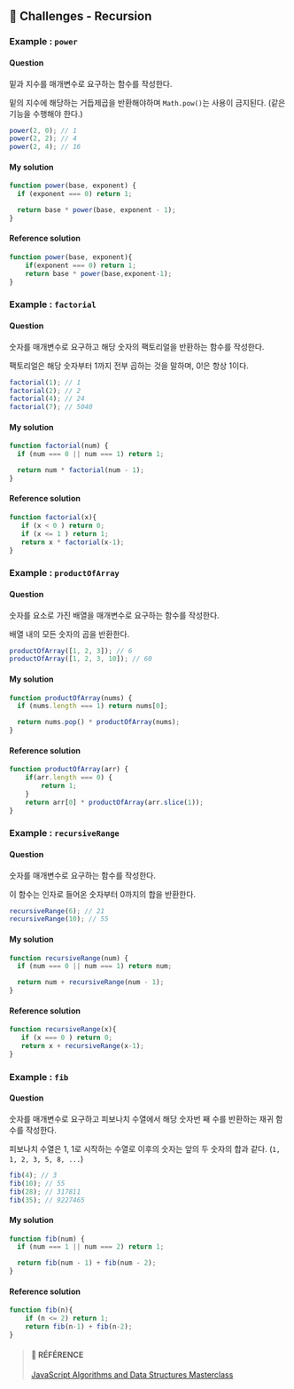 ## 🍋 Challenges - Recursion

### Example : `power`

#### **Question**

밑과 지수를 매개변수로 요구하는 함수를 작성한다.

밑의 지수에 해당하는 거듭제곱을 반환해야하며 `Math.pow()`는 사용이 금지된다. (같은 기능을 수행해야 한다.)

```js
power(2, 0); // 1
power(2, 2); // 4
power(2, 4); // 16
```

#### **My solution**

```js
function power(base, exponent) {
  if (exponent === 0) return 1;

  return base * power(base, exponent - 1);
}
```

#### **Reference solution**

```js
function power(base, exponent){
    if(exponent === 0) return 1;
    return base * power(base,exponent-1);
}
```

### Example : `factorial`

#### **Question**

숫자를 매개변수로 요구하고 해당 숫자의 팩토리얼을 반환하는 함수를 작성한다.

팩토리얼은 해당 숫자부터 1까지 전부 곱하는 것을 말하며, 0!은 항상 1이다.

```js
factorial(1); // 1
factorial(2); // 2
factorial(4); // 24
factorial(7); // 5040
```

#### **My solution**

```js
function factorial(num) {
  if (num === 0 || num === 1) return 1;

  return num * factorial(num - 1);
}
```

#### **Reference solution**

```js
function factorial(x){
   if (x < 0 ) return 0;
   if (x <= 1 ) return 1;
   return x * factorial(x-1);
}
```

### Example : `productOfArray`

#### **Question**

숫자를 요소로 가진 배열을 매개변수로 요구하는 함수를 작성한다.

배열 내의 모든 숫자의 곱을 반환한다.

```js
productOfArray([1, 2, 3]); // 6
productOfArray([1, 2, 3, 10]); // 60
```

#### **My solution**

```js
function productOfArray(nums) {
  if (nums.length === 1) return nums[0];

  return nums.pop() * productOfArray(nums);
}
```

#### **Reference solution**

```js
function productOfArray(arr) {
    if(arr.length === 0) {
        return 1;
    }
    return arr[0] * productOfArray(arr.slice(1));
}
```

### Example : `recursiveRange`

#### **Question**

숫자를 매개변수로 요구하는 함수를 작성한다.

이 함수는 인자로 들어온 숫자부터 0까지의 합을 반환한다.

```js
recursiveRange(6); // 21
recursiveRange(10); // 55
```

#### **My solution**

```js
function recursiveRange(num) {
  if (num === 0 || num === 1) return num;

  return num + recursiveRange(num - 1);
}
```

#### **Reference solution**

```js
function recursiveRange(x){
   if (x === 0 ) return 0;
   return x + recursiveRange(x-1);
}
```

### Example : `fib`

#### **Question**

숫자를 매개변수로 요구하고 피보나치 수열에서 해당 숫자번 째 수를 반환하는 재귀 함수를 작성한다.

피보나치 수열은 1, 1로 시작하는 수열로 이후의 숫자는 앞의 두 숫자의 합과 같다. (`1, 1, 2, 3, 5, 8, ...`)

```js
fib(4); // 3
fib(10); // 55
fib(28); // 317811
fib(35); // 9227465
```

#### **My solution**

```js
function fib(num) {
  if (num === 1 || num === 2) return 1;

  return fib(num - 1) + fib(num - 2);
}
```

#### **Reference solution**

```js
function fib(n){
    if (n <= 2) return 1;
    return fib(n-1) + fib(n-2);
}
```

> #### 🐰 RÉFÉRENCE
> [JavaScript Algorithms and Data Structures Masterclass](https://www.udemy.com/course/js-algorithms-and-data-structures-masterclass/ "JavaScript Algorithms and Data Structures Masterclass")
